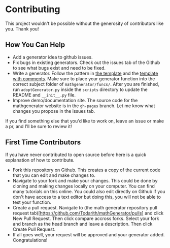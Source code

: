 # Contributing

This project wouldn't be possible without the generosity of contributors like you. Thank you!

## How You Can Help
* Add a generator idea to github issues.
* Fix bugs in existing generators. Check out the issues tab of the Github to see what bugs exist and need to be fixed.
* Write a generator. Follow the pattern in [the template](https://github.com/lukew3/mathgenerator/blob/main/mathgenerator/funcs/template.py) and the [template with comments](https://github.com/lukew3/mathgenerator/blob/main/mathgenerator/funcs/template_comments.py). Make sure to place your generator function into the correct subject folder of `mathgenerator/funcs/`. After you are finished, run `adoptGenerator.py` inside the `scripts` directory to update the README and `__init__.py` file.
* Improve demo/documentation site. The source code for the mathgenerator website is in the `gh-pages` branch. Let me know what changes you propose in the issues tab.

If you find something else that you'd like to work on, leave an issue or make a pr, and I'll be sure to review it!

## First Time Contributors
If you have never contributed to open source before here is a quick explanation of how to contribute.

* Fork this repository on Github. This creates a copy of the current code that you can edit and make changes to.
* Navigate to your fork and make your changes. This could be done by cloning and making changes locally on your computer. You can find many tutorials on this online. You could also edit directly on Github if you don't have access to a text editor but doing this, you will not be able to test your function.
* Create a pull request. Navigate to (the math generator repository pull request tab)[https://github.com/Todarith/mathGenerator/pulls] and click New Pull Request. Then click compare accross forks. Select your fork and branch as the head branch and leave a description. Then click Create Pull Request.
* If all goes well, your request will be approved and your generator added. Congratulations!
